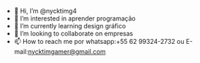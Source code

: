 - 👋 Hi, I’m @nycktimg4
- 👀 I’m interested in  aprender programação
- 🌱 I’m currently learning  design gráfico
- 💞️ I’m looking to collaborate on  empresas
- 📫 How to reach me  por whatsapp:+55 62 99324-2732 ou E-mail:nycktimgamer@gmail.com


<!---
nycktimg4/nycktimg4 is a ✨ special ✨ repository because its `README.md` (this file) appears on your GitHub profile.
You can click the Preview link to take a look at your changes.
--->

